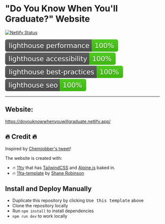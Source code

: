# "Do You Know When You'll Graduate?" Website

[![Netlify Status](https://api.netlify.com/api/v1/badges/e6eb38e1-d081-46ea-a4f6-4d3d36ab7036/deploy-status)](https://app.netlify.com/sites/11ta/deploys)

![Lighthouse Performance](lighthouse/lighthouse_performance.svg) ![Lighthouse Accessibility](lighthouse/lighthouse_accessibility.svg) ![Lighthouse Best Practices](lighthouse/lighthouse_best-practices.svg) ![Lighthouse SEO](lighthouse/lighthouse_seo.svg)

---

## Website:

https://doyouknowwhenyouwillgraduate.netlify.app/

## :fire: Credit :fire:

Inspired by [Chemjobber's tweet](https://twitter.com/Chemjobber/status/1375501611108237314)!

The website is created with:

- :fire: [11ty](https://11ty.dev '11ty Static Site Generator') that has [TailwindCSS](https://tailwindcss.com 'TailwindCSS Utility-First CSS Framework') and [Alpine.js](https://github.com/alpinejs/alpine 'Alpine.js : Think of it like Tailwind for JavaScript') baked in.
- :fire: [11ta-template](https://github.com/11ta/11ta-template) by [Shane Robinson](https://www.twitter.com/shanerobinson)

## Install and Deploy Manually

- Duplicate this repository by clicking <kbd>Use this template</kbd> above
- Clone the repository locally
- Run `npm install` to install dependencies
- `npm run dev` to work locally
